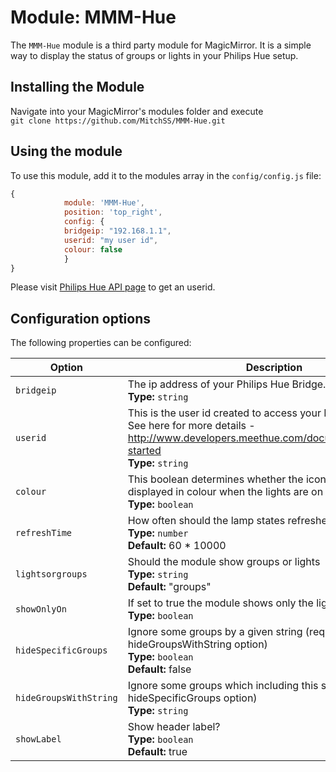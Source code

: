 # Module: MMM-Hue
The `MMM-Hue` module is a third party module for MagicMirror. It is a simple way to display the status of groups or lights in your Philips Hue setup.

## Installing the Module
Navigate into your MagicMirror's modules folder and execute <br>
`git clone https://github.com/MitchSS/MMM-Hue.git`
## Using the module

To use this module, add it to the modules array in the `config/config.js` file:
````javascript
{
		    module: 'MMM-Hue',
		    position: 'top_right',
		    config: {
			bridgeip: "192.168.1.1",
			userid: "my user id",
			colour: false
		    }
}
````
Please visit [Philips Hue API page](https://www.developers.meethue.com/documentation/getting-started) to get an userid.

## Configuration options

The following properties can be configured:

| Option | Description |
| --- | --- |
| `bridgeip` | The ip address of your Philips Hue Bridge. <br>**Type:** `string` |
| `userid` | This is the user id created to access your Philips Hue Bridge. See here for more details - http://www.developers.meethue.com/documentation/getting-started	<br>**Type:** `string` |
| `colour` | This boolean determines whether the icons should be displayed in colour when the lights are on in a given room. <br>**Type:** `boolean` |
| `refreshTime` | How often should the lamp states refreshed  <br>**Type:** `number` <br>**Default:** 60 * 10000 |
| `lightsorgroups` | Should the module show groups or lights <br>**Type:** `string` <br>**Default:** "groups" |
| `showOnlyOn` | If set to true the module shows only the lights which are on <br>**Type:** `boolean` | false |
| `hideSpecificGroups` | Ignore some groups by a given string (requires hideGroupsWithString option) <br>**Type:** `boolean` <br>**Default:** false |
| `hideGroupsWithString` | Ignore some groups which including this string (requires hideSpecificGroups option) <br>**Type:** `string` |
| `showLabel` | Show header label? <br>**Type:** `boolean` <br>**Default:** true |
